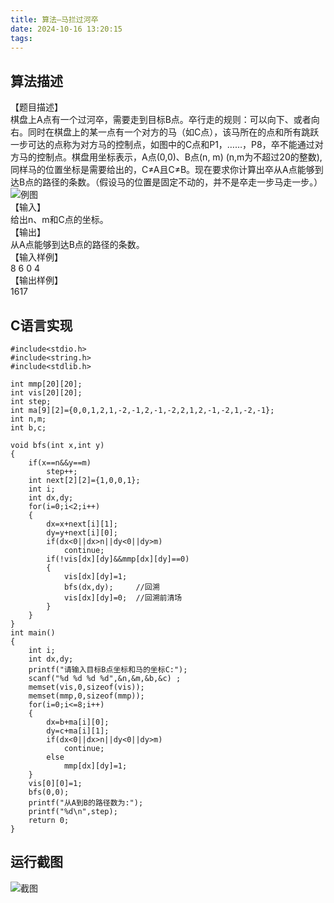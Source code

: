 ```yaml
---
title: 算法—马拦过河卒
date: 2024-10-16 13:20:15
tags:
---
```


## 算法描述

【题目描述】  
棋盘上A点有一个过河卒，需要走到目标B点。卒行走的规则：可以向下、或者向右。同时在棋盘上的某一点有一个对方的马（如C点），该马所在的点和所有跳跃一步可达的点称为对方马的控制点，如图中的C点和P1，……，P8，卒不能通过对方马的控制点。棋盘用坐标表示，A点\(0,0\)、B点\(n, m\) \(n,m为不超过20的整数\),同样马的位置坐标是需要给出的，C≠A且C≠B。现在要求你计算出卒从A点能够到达B点的路径的条数。（假设马的位置是固定不动的，并不是卒走一步马走一步。）  
![例图](https://cdn.jsdelivr.net/gh/GEM-Jay/images/malanguoheju.gif)  
【输入】  
给出n、m和C点的坐标。  
【输出】  
从A点能够到达B点的路径的条数。  
【输入样例】  
8 6 0 4  
【输出样例】  
1617

## C语言实现

```代码
#include<stdio.h>
#include<string.h>
#include<stdlib.h>
 
int mmp[20][20];
int vis[20][20];
int step;
int ma[9][2]={0,0,1,2,1,-2,-1,2,-1,-2,2,1,2,-1,-2,1,-2,-1};
int n,m;
int b,c;
 
void bfs(int x,int y)
{
    if(x==n&&y==m)
        step++;
    int next[2][2]={1,0,0,1};
    int i;
    int dx,dy;
    for(i=0;i<2;i++)
    {
        dx=x+next[i][1];
        dy=y+next[i][0];
        if(dx<0||dx>n||dy<0||dy>m)
            continue;
        if(!vis[dx][dy]&&mmp[dx][dy]==0)
        {
            vis[dx][dy]=1;
            bfs(dx,dy);		//回溯
            vis[dx][dy]=0;	//回溯前清场
        }
    }
}
int main()
{
    int i;
    int dx,dy;
	printf("请输入目标B点坐标和马的坐标C:");
    scanf("%d %d %d %d",&n,&m,&b,&c) ;
    memset(vis,0,sizeof(vis));
    memset(mmp,0,sizeof(mmp));
    for(i=0;i<=8;i++)
    {
        dx=b+ma[i][0];
        dy=c+ma[i][1];
        if(dx<0||dx>n||dy<0||dy>m)
            continue;
        else
            mmp[dx][dy]=1;
    }
    vis[0][0]=1;
    bfs(0,0);
	printf("从A到B的路径数为:");
    printf("%d\n",step);
    return 0;
}
```

## 运行截图

![截图](https://cdn.jsdelivr.net/gh/GEM-Jay/images/%E5%AE%9E%E9%AA%8C%E4%B8%83%E6%88%AA%E5%9B%BE.jpg)